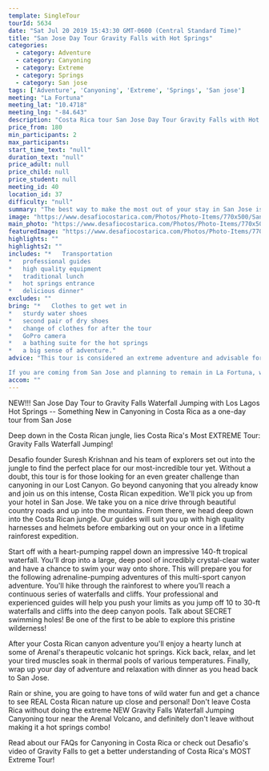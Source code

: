 ```yaml
---
template: SingleTour
tourId: 5634
date: "Sat Jul 20 2019 15:43:30 GMT-0600 (Central Standard Time)"
title: "San Jose Day Tour Gravity Falls with Hot Springs"
categories: 
  - category: Adventure
  - category: Canyoning
  - category: Extreme
  - category: Springs
  - category: San jose
tags: ['Adventure', 'Canyoning', 'Extreme', 'Springs', 'San jose']
meeting: "La Fortuna"
meeting_lat: "10.4718"
meeting_lng: "-84.643"
description: "Costa Rica tour San Jose Day Tour Gravity Falls with Hot Springs, id 5634"
price_from: 180
min_participants: 2
max_participants: 
start_time_text: "null"
duration_text: "null"
price_adult: null
price_child: null
price_student: null
meeting_id: 40
location_id: 37
difficulty: "null"
summary: "The best way to make the most out of your stay in San Jose is to come for a San Jose Day Tour to the Gravity Falls Waterfall Jumping EXTREME tour near the Arenal Volcano. This is an easy and exciting way to spend the day close to San Jose where you can experience the best in adventure and see Costa Rica's impressive and lush countryside."
image: "https://www.desafiocostarica.com/Photos/Photo-Items/770x500/San-Jose-Day-Tour-Gravity-Falls-Waterfall-Jumping-with-Hot-Springs-1484150346.jpg"
main_photo: "https://www.desafiocostarica.com/Photos/Photo-Items/770x500/San-Jose-Day-Tour-Gravity-Falls-Waterfall-Jumping-with-Hot-Springs-1484150346.jpg"
featuredImage: "https://www.desafiocostarica.com/Photos/Photo-Items/770x500/San-Jose-Day-Tour-Gravity-Falls-Waterfall-Jumping-with-Hot-Springs-1484150346.jpg"
highlights: ""
highlights2: ""
includes: "*   Transportation
*   professional guides
*   high quality equipment
*   traditional lunch
*   hot springs entrance
*   delicious dinner"
excludes: ""
bring: "*   Clothes to get wet in
*   sturdy water shoes
*   second pair of dry shoes
*   change of clothes for after the tour
*   GoPro camera
*   a bathing suite for the hot springs
*   a big sense of adventure."
advice: "This tour is considered an extreme adventure and advisable for those who are athletic and physically fit. No experience necessary. There are different jump heights throughout the tour and paths in case you decide to skip a jump - but the idea is to push yourself to your limits on this Costa Rica extreme tour Gravity Falls!Have a look at our Adventure Waiver if you have questions about our Costa Rica adventure tour policies.

If you are coming from San Jose and planning to remain in La Fortuna, we can arrange this special expedition as a Desafio Adventure Connection where your journey is the adventure -- start in San Jose and stay in Arenal! Be sure to ask one of our Adventure Specialists to help you with your reservations.For reasons beyond our control (climate, river levels, etc.), we may change to a more-suitable tour with an equal or similar adventure-appeal or offer other tour options so you don't miss out on a fun day in Costa Rica. We reserve the right to cancel a trip due to unfavorable conditions & will only run a tour according to our policies. Full refund is given if (on rare occasion) no tour is run. This adventure involves some inherent risk and physical exertion, so you must be in good physical conditions!"
accom: ""
---
```

NEW!!! San Jose Day Tour to Gravity Falls Waterfall Jumping with Los Lagos Hot Springs -- Something New in Canyoning in Costa Rica as a one-day tour from San Jose

Deep down in the Costa Rican jungle, lies Costa Rica's Most EXTREME Tour: Gravity Falls Waterfall Jumping!

Desafio founder Suresh Krishnan and his team of explorers set out into the jungle to find the perfect place for our most-incredible tour yet. Without a doubt, this tour is for those looking for an even greater challenge than canyoning in our Lost Canyon. Go beyond canyoning that you already know and join us on this intense, Costa Rican expedition. We'll pick you up from your hotel in San Jose. We take you on a nice drive through beautiful country roads and up into the mountains. From there, we head deep down into the Costa Rican jungle. Our guides will suit you up with high quality harnesses and helmets before embarking out on your once in a lifetime rainforest expedition.

Start off with a heart-pumping rappel down an impressive 140-ft tropical waterfall. You’ll drop into a large, deep pool of incredibly crystal-clear water and have a chance to swim your way onto shore. This will prepare you for the following adrenaline-pumping adventures of this multi-sport canyon adventure. You'll hike through the rainforest to where you’ll reach a continuous series of waterfalls and cliffs. Your professional and experienced guides will help you push your limits as you jump off 10 to 30-ft waterfalls and cliffs into the deep canyon pools. Talk about SECRET swimming holes! Be one of the first to be able to explore this pristine wilderness!

After your Costa Rican canyon adventure you'll enjoy a hearty lunch at some of Arenal's therapeutic volcanic hot springs. Kick back, relax, and let your tired muscles soak in thermal pools of various temperatures. Finally, wrap up your day of adventure and relaxation with dinner as you head back to San Jose.

Rain or shine, you are going to have tons of wild water fun and get a chance to see REAL Costa Rican nature up close and personal! Don't leave Costa Rica without doing the extreme NEW Gravity Falls Waterfall Jumping Canyoning tour near the Arenal Volcano, and definitely don't leave without making it a hot springs combo!

Read about our FAQs for Canyoning in Costa Rica or check out Desafio's video of Gravity Falls to get a better understanding of Costa Rica's MOST Extreme Tour!